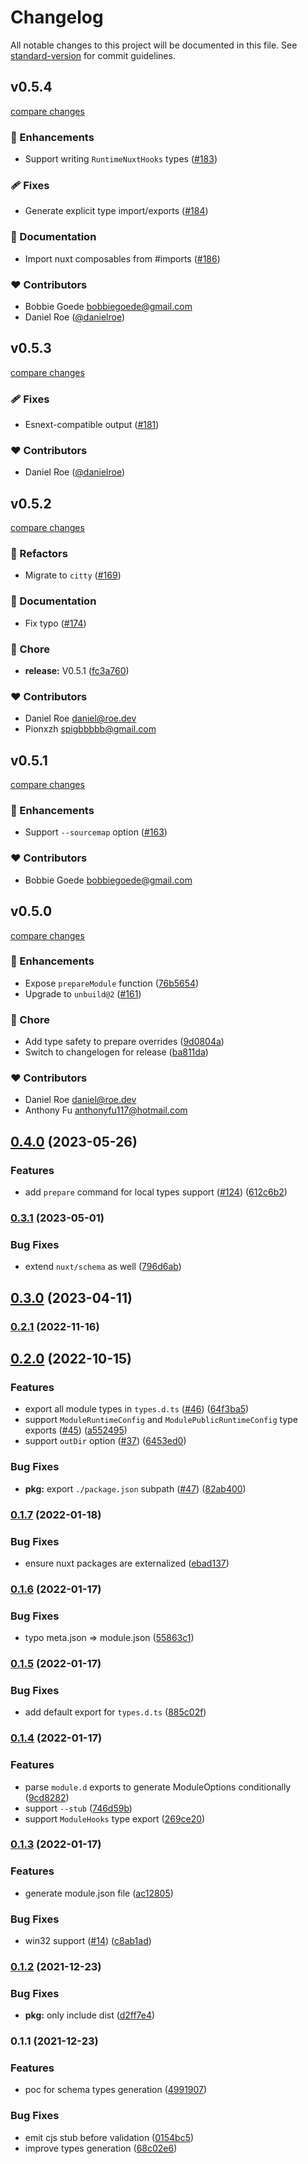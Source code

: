 # Changelog

All notable changes to this project will be documented in this file. See [standard-version](https://github.com/conventional-changelog/standard-version) for commit guidelines.

## v0.5.4

[compare changes](https://github.com/nuxt/module-builder/compare/v0.5.3...v0.5.4)

### 🚀 Enhancements

- Support writing `RuntimeNuxtHooks` types ([#183](https://github.com/nuxt/module-builder/pull/183))

### 🩹 Fixes

- Generate explicit type import/exports ([#184](https://github.com/nuxt/module-builder/pull/184))

### 📖 Documentation

- Import nuxt composables from #imports ([#186](https://github.com/nuxt/module-builder/pull/186))

### ❤️ Contributors

- Bobbie Goede <bobbiegoede@gmail.com>
- Daniel Roe ([@danielroe](http://github.com/danielroe))

## v0.5.3

[compare changes](https://github.com/nuxt/module-builder/compare/v0.5.2...v0.5.3)

### 🩹 Fixes

- Esnext-compatible output ([#181](https://github.com/nuxt/module-builder/pull/181))

### ❤️ Contributors

- Daniel Roe ([@danielroe](http://github.com/danielroe))

## v0.5.2

[compare changes](https://github.com/nuxt/module-builder/compare/v0.5.1...v0.5.2)

### 💅 Refactors

- Migrate to `citty` ([#169](https://github.com/nuxt/module-builder/pull/169))

### 📖 Documentation

- Fix typo ([#174](https://github.com/nuxt/module-builder/pull/174))

### 🏡 Chore

- **release:** V0.5.1 ([fc3a760](https://github.com/nuxt/module-builder/commit/fc3a760))

### ❤️ Contributors

- Daniel Roe <daniel@roe.dev>
- Pionxzh <spigbbbbb@gmail.com>

## v0.5.1

[compare changes](https://github.com/nuxt/module-builder/compare/v0.5.0...v0.5.1)

### 🚀 Enhancements

- Support `--sourcemap` option ([#163](https://github.com/nuxt/module-builder/pull/163))

### ❤️ Contributors

- Bobbie Goede <bobbiegoede@gmail.com>

## v0.5.0

[compare changes](https://github.com/nuxt/module-builder/compare/v0.4.0...v0.5.0)

### 🚀 Enhancements

- Expose `prepareModule` function ([76b5654](https://github.com/nuxt/module-builder/commit/76b5654))
- Upgrade to `unbuild@2` ([#161](https://github.com/nuxt/module-builder/pull/161))

### 🏡 Chore

- Add type safety to prepare overrides ([9d0804a](https://github.com/nuxt/module-builder/commit/9d0804a))
- Switch to changelogen for release ([ba811da](https://github.com/nuxt/module-builder/commit/ba811da))

### ❤️ Contributors

- Daniel Roe <daniel@roe.dev>
- Anthony Fu <anthonyfu117@hotmail.com>

## [0.4.0](https://github.com/nuxt/module-builder/compare/v0.3.1...v0.4.0) (2023-05-26)


### Features

* add `prepare` command for local types support ([#124](https://github.com/nuxt/module-builder/issues/124)) ([612c6b2](https://github.com/nuxt/module-builder/commit/612c6b29a6bad321764d1b0d48d28ada56677f85))

### [0.3.1](https://github.com/nuxt/module-builder/compare/v0.3.0...v0.3.1) (2023-05-01)


### Bug Fixes

* extend `nuxt/schema` as well ([796d6ab](https://github.com/nuxt/module-builder/commit/796d6ab161f753b3cce66ebf182f1f46b22f2a7c))

## [0.3.0](https://github.com/nuxt/module-builder/compare/v0.2.1...v0.3.0) (2023-04-11)

### [0.2.1](https://github.com/nuxt/module-builder/compare/v0.2.0...v0.2.1) (2022-11-16)

## [0.2.0](https://github.com/nuxt/module-builder/compare/v0.1.7...v0.2.0) (2022-10-15)


### Features

* export all module types in `types.d.ts` ([#46](https://github.com/nuxt/module-builder/issues/46)) ([64f3ba5](https://github.com/nuxt/module-builder/commit/64f3ba5e89471fb3dfed0cf83411f90c584f205c))
* support `ModuleRuntimeConfig` and `ModulePublicRuntimeConfig` type exports ([#45](https://github.com/nuxt/module-builder/issues/45)) ([a552495](https://github.com/nuxt/module-builder/commit/a5524952ef09ed3748e46db71b6e989611253076))
* support `outDir` option  ([#37](https://github.com/nuxt/module-builder/issues/37)) ([6453ed0](https://github.com/nuxt/module-builder/commit/6453ed0bc104f7ef167f9f16bc012968d1b9261d))


### Bug Fixes

* **pkg:** export `./package.json` subpath ([#47](https://github.com/nuxt/module-builder/issues/47)) ([82ab400](https://github.com/nuxt/module-builder/commit/82ab400f236bbc8aacaaddfabb62dcf292d5b698))

### [0.1.7](https://github.com/nuxt/module-builder/compare/v0.1.6...v0.1.7) (2022-01-18)


### Bug Fixes

* ensure nuxt packages are externalized ([ebad137](https://github.com/nuxt/module-builder/commit/ebad137dea9cc3d45659dc7cdb6446ee81e82e96))

### [0.1.6](https://github.com/nuxt/module-builder/compare/v0.1.5...v0.1.6) (2022-01-17)


### Bug Fixes

* typo meta.json => module.json ([55863c1](https://github.com/nuxt/module-builder/commit/55863c110af7aea562c3ffb3e4681f9b1b61446b))

### [0.1.5](https://github.com/nuxt/module-builder/compare/v0.1.4...v0.1.5) (2022-01-17)


### Bug Fixes

* add default export for `types.d.ts` ([885c02f](https://github.com/nuxt/module-builder/commit/885c02f0285679ab437ae3e9b5dca8436a8e84f8))

### [0.1.4](https://github.com/nuxt/module-builder/compare/v0.1.3...v0.1.4) (2022-01-17)


### Features

* parse `module.d` exports to generate ModuleOptions conditionally ([9cd8282](https://github.com/nuxt/module-builder/commit/9cd828203623d25c325129b0bd2d1fa40470b55a))
* support `--stub` ([746d59b](https://github.com/nuxt/module-builder/commit/746d59bd95ddc3dd63c89db01193c764f6f0bdde))
* support `ModuleHooks` type export ([269ce20](https://github.com/nuxt/module-builder/commit/269ce20b33377707c2e7a9460cdc3403afacb285))

### [0.1.3](https://github.com/nuxt/module-builder/compare/v0.1.2...v0.1.3) (2022-01-17)


### Features

* generate module.json file ([ac12805](https://github.com/nuxt/module-builder/commit/ac12805b71848d9abbf8daa68a88ede4df5a5c6c))


### Bug Fixes

* win32 support ([#14](https://github.com/nuxt/module-builder/issues/14)) ([c8ab1ad](https://github.com/nuxt/module-builder/commit/c8ab1ad68c28913aeecf46bf3288ed316e3e1d8e))

### [0.1.2](https://github.com/nuxt/module-builder/compare/v0.1.1...v0.1.2) (2021-12-23)


### Bug Fixes

* **pkg:** only include dist ([d2ff7e4](https://github.com/nuxt/module-builder/commit/d2ff7e4168363dd4e8a93dc9c909e6f6e07765ff))

### 0.1.1 (2021-12-23)


### Features

* poc for schema types generation ([4991907](https://github.com/nuxt/module-builder/commit/49919078806b95e8d9bde64b708cb430a3bb09cf))


### Bug Fixes

* emit cjs stub before validation ([0154bc5](https://github.com/nuxt/module-builder/commit/0154bc51db2246217287c0fba4d9be42955fa306))
* improve types generation ([68c02e6](https://github.com/nuxt/module-builder/commit/68c02e60ab4f504c6b7d078c7e8e5fb13cb81e37))
